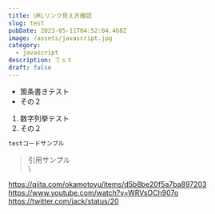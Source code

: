 ```yaml
---
title: URLリンク見え方確認
slug: test
pubDate: 2023-05-11T04:52:04.468Z
image: /assets/javascript.jpg
category:
  - javascript
description: てｓｔ
draft: false
---
```


* 箇条書きテスト
* その２

1. 数字列挙テスト
2. その２

```javascript
testコードサンプル
```

> 引用サンプル\
> \\

https://qiita.com/okamotoyu/items/d5b8be20f5a7ba897203
https://www.youtube.com/watch?v=WRVsOCh907o
https://twitter.com/jack/status/20